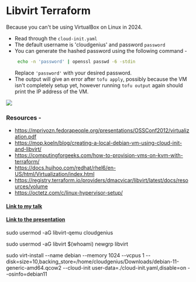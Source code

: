 # Libvirt Terraform

Because you can't be using VirtualBox on Linux in 2024.

- Read through the `cloud-init.yaml`
- The default username is 'cloudgenius' and password `password`
- You can generate the hashed password using the following command -
  ```bash
   echo -n 'password' | openssl passwd -6 -stdin
  ```
  Replace `'password'` with your desired password.
- The output will give an error after `tofu apply`, possibly because the VM isn't completely setup yet, however running `tofu output` again should print the IP address of the VM.

![](https://octetz.s3.us-east-2.amazonaws.com/running-a-minimal-hypervisor/kvm-stack.png)

### Resources -

- https://mprivozn.fedorapeople.org/presentations/OSSConf2012/virtualization.pdf
- https://mop.koeln/blog/creating-a-local-debian-vm-using-cloud-init-and-libvirt/
- https://computingforgeeks.com/how-to-provision-vms-on-kvm-with-terraform/
- https://docs.huihoo.com/redhat/rhel6/en-US/html/Virtualization/index.html
- https://registry.terraform.io/providers/dmacvicar/libvirt/latest/docs/resources/volume
- https://octetz.com/c/linux-hypervisor-setup/

#### [Link to my talk](https://sovran.video/w/6Nkc3HsjnmTmas8pyxdrDu?start=33m31s)

#### [Link to the presentation](https://drive.google.com/file/d/1RhOAzH33IeUe-gG7i6fKyWHydJT8LmkR/view)


sudo usermod -aG libvirt-qemu cloudgenius


sudo usermod -aG libvirt $(whoami)
newgrp libvirt


sudo virt-install --name debian --memory 1024 --vcpus 1 --disk=size=10,backing_store=/home/cloudgenius/Downloads/debian-11-generic-amd64.qcow2 --cloud-init user-data=./cloud-init.yaml,disable=on --osinfo=debian11
